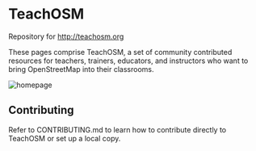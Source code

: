 # TeachOSM

Repository for http://teachosm.org

These pages comprise TeachOSM, a set of community contributed resources for teachers, trainers, educators, and instructors who want to bring OpenStreetMap into their classrooms.

![homepage](teachosm/2015-10-21_1255_teachosm_page.png)

## Contributing

Refer to CONTRIBUTING.md to learn how to contribute directly to TeachOSM or set up a local copy.

